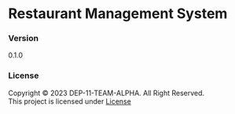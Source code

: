 # Restaurant Management System

### Version
0.1.0

### License
Copyright &copy; 2023 DEP-11-TEAM-ALPHA. All Right Reserved. <br>
This project is licensed under [License](LICENSE.txt)